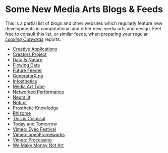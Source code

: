 
# Some New Media Arts Blogs & Feeds

This is a partial list of blogs and other websites which regularly feature new developments in computational and other new-media arts and design. Feel free to consult this list, or similar feeds, when preparing your regular *[Looking Outwards](looking-outwards.md)* reports.

* <a href="http://www.creativeapplications.net/" target="_blank">Creative Applications</a>
* <a href="http://thecreatorsproject.com/" target="_blank">Creators Project</a>
* <a href="http://www.dataisnature.com/" target="_blank">Data Is Nature</a>
* <a href="http://flowingdata.com/" target="_blank">Flowing Data</a>
* <a href="http://www.futurefeeder.com/" target="_blank">Future Feeder</a>
* <a href="http://www.generatorx.no/" target="_blank">GeneratorX.no</a>
* <a href="http://infosthetics.com/" target="_blank">Infosthetics</a>
* <a href="http://www.youtube.com/user/MediaArtTube" target="_blank">Media Art Tube</a>
* <a href="http://turbulence.org/blog/" target="_blank">Networked Performance</a>
* <a href="http://www.neural.it/" target="_blank">Neural.it</a>
* <a href="http://www.notcot.com/" target="_blank">Notcot</a>
* <a href="http://prostheticknowledge.tumblr.com/" target="_blank">Prosthetic Knowledge</a>
* <a href="http://rhizome.org/" target="_blank">Rhizome</a>
* <a href="http://www.thisiscolossal.com/" target="_blank">This is Colossal</a>
* <a href="http://www.todayandtomorrow.net/" target="_blank">Today and Tomorrow</a>
* <a href="https://vimeo.com/eyeofestival/videos" target="_blank">Vimeo: Eyeo Festival</a>
* <a href="http://vimeo.com/tag:openframeworks" target="_blank">Vimeo: openFrameworks</a>
* <a href="http://vimeo.com/tag:processing" target="_blank">Vimeo: Processing</a>
* <a href="http://www.we-make-money-not-art.com/" target="_blank">We Make Money Not Art</a>

